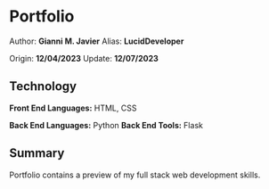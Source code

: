 # Portfolio

Author: **Gianni M. Javier**
Alias: **LucidDeveloper**

Origin: **12/04/2023**
Update: **12/07/2023**

## Technology

**Front End Languages:** HTML, CSS

**Back End Languages:** Python
**Back End Tools:** Flask

## Summary

Portfolio contains a preview of my full stack web development skills.
